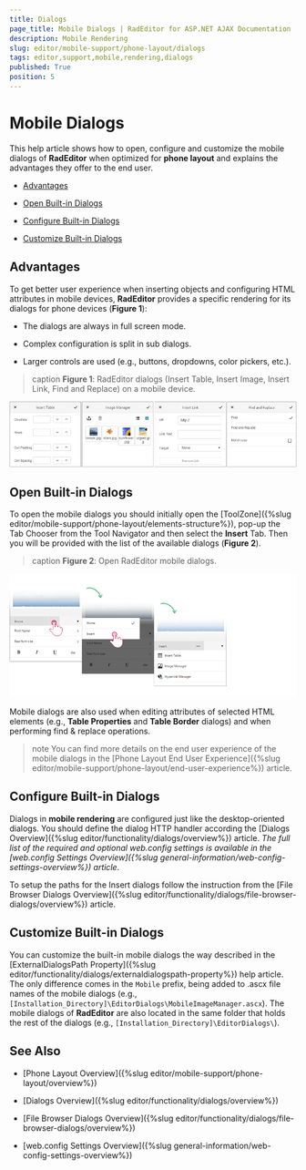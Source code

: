 ```yaml
---
title: Dialogs
page_title: Mobile Dialogs | RadEditor for ASP.NET AJAX Documentation
description: Mobile Rendering
slug: editor/mobile-support/phone-layout/dialogs
tags: editor,support,mobile,rendering,dialogs
published: True
position: 5
---
```


# Mobile Dialogs

This help article shows how to open, configure and customize the mobile dialogs of **RadEditor** when optimized for **phone layout** and explains the advantages they offer to the end user. 

* [Advantages](#advantages)

* [Open Built-in Dialogs](#open-built-in-dialogs)

* [Configure Built-in Dialogs](#configure-built-in-dialogs)

* [Customize Built-in Dialogs](#customize-built-in-dialogs)

## Advantages

To get better user experience when inserting objects and configuring HTML attributes in mobile devices, **RadEditor** provides a specific rendering for its dialogs for phone devices (**Figure 1**):

* The dialogs are always in full screen mode.

* Complex configuration is split in sub dialogs.

* Larger controls are used (e.g., buttons, dropdowns, color pickers, etc.).

>caption **Figure 1**: RadEditor dialogs (Insert Table, Insert Image, Insert Link, Find and Replace) on a mobile device.

![RadEditor Mobile Dialogs](./images/AJAX_RadEditor_Adaptive_Dialogs.png) 

## Open Built-in Dialogs

To open the mobile dialogs you should initially open the [ToolZone]({%slug editor/mobile-support/phone-layout/elements-structure%}), pop-up the Tab Chooser from the Tool Navigator and then select the **Insert** Tab. Then you will be provided with the list of the available dialogs (**Figure 2**).

>caption **Figure 2**: Open RadEditor mobile dialogs.

![Open RadEditor Mobile Dialogs](./images/AJAX_RadEditor_Adaptive_OpenMobileDialogs.png)

Mobile dialogs are also used when editing attributes of selected HTML elements (e.g., **Table Properties** and **Table Border** dialogs) and when performing find & replace operations.

>note You can find more details on the end user experience of the mobile dialogs in the [Phone Layout End User Experience]({%slug editor/mobile-support/phone-layout/end-user-experience%}) article.

## Configure Built-in Dialogs

Dialogs in **mobile rendering** are configured just like the desktop-oriented dialogs. You should define the dialog HTTP handler according the [Dialogs Overview]({%slug editor/functionality/dialogs/overview%}) article. *The full list of the required and optional web.config settings is available in the [web.config Settings Overview]({%slug general-information/web-config-settings-overview%}) article*.

To setup the paths for the Insert dialogs follow the instruction from the [File Browser Dialogs Overview]({%slug editor/functionality/dialogs/file-browser-dialogs/overview%}) article.

## Customize Built-in Dialogs

You can customize the built-in mobile dialogs the way described in the [ExternalDialogsPath Property]({%slug editor/functionality/dialogs/externaldialogspath-property%}) help article. The only difference comes in the `Mobile` prefix, being added to .ascx file names of the mobile dialogs (e.g., `[Installation_Directory]\EditorDialogs\MobileImageManager.ascx`). The mobile dialogs of **RadEditor** are also located in the same folder that holds the rest of the dialogs (e.g., `[Installation_Directory]\EditorDialogs\`).


## See Also

* [Phone Layout Overview]({%slug editor/mobile-support/phone-layout/overview%})

* [Dialogs Overview]({%slug editor/functionality/dialogs/overview%})

* [File Browser Dialogs Overview]({%slug editor/functionality/dialogs/file-browser-dialogs/overview%})

* [web.config Settings Overview]({%slug general-information/web-config-settings-overview%})
